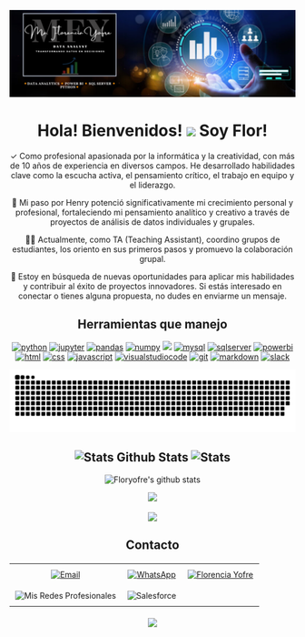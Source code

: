 <p align="center">
  <img src="https://github.com/Floryofre/Floryofre/blob/main/Banner%20de%20LinkedIn%20Lugar%20de%20Trabajo%20Ordenado%20(5).png?raw=true" alt="Banner de LinkedIn"/>
</p>

<!-- GREETINGS -->
<h1 align="center">Hola! Bienvenidos! <img src="https://media3.giphy.com/media/v1.Y2lkPTc5MGI3NjExNjk2Yjk2M2VhZDA2MjBlOTk4NmU4ODdhMWM0YzU4YjU1YmM0N2Q0NCZjdD1z/w1OBpBd7kJqHrJnJ13/giphy.gif" width=60px > Soy Flor! </h1>

<!--<h1 align="center">Hi there <img src="https://media3.giphy.com/media/v1.Y2lkPTc5MGI3NjExNjk2Yjk2M2VhZDA2MjBlOTk4NmU4ODdhMWM0YzU4YjU1YmM0N2Q0NCZjdD1z/w1OBpBd7kJqHrJnJ13/giphy.gif" width=60px > I'm Flor! </h1>-->

<!-- ABOUT ME -->
<p align="center">
  ✓ Como profesional apasionada por la informática y la creatividad, con más de 10 años de experiencia en diversos campos. He desarrollado habilidades clave como la escucha activa, el pensamiento crítico, el trabajo en equipo y el liderazgo.
</p>

<p align="center">
  🦉 Mi paso por Henry potenció significativamente mi crecimiento personal y profesional, fortaleciendo mi pensamiento analítico y creativo a través de proyectos de análisis de datos individuales y grupales.
</p>

<p align="center">
  👩‍🏫 Actualmente, como TA (Teaching Assistant), coordino grupos de estudiantes, los oriento en sus primeros pasos y promuevo la colaboración grupal.
</p>

<p align="center">
  🎯 Estoy en búsqueda de nuevas oportunidades para aplicar mis habilidades y contribuir al éxito de proyectos innovadores. Si estás interesado en conectar o tienes alguna propuesta, no dudes en enviarme un mensaje.
</p>

<!-- HERRAMIENTAS -->
<h2 align="center">Herramientas que manejo</h2>
<p align="center">
<div align="center">
  <a href="https://www.python.org/" target="_blank"><img src=https://img.shields.io/badge/Python-111112?&style=flat-square&logo=python alt=python height=27px/></a>
  <a href="https://jupyter.org/" target="_blank"><img src=https://img.shields.io/badge/Jupyter-111112?&style=flat-square&logo=jupyter alt=jupyter height=27px/></a>
  <a href="https://pandas.pydata.org/" target="_blank"><img src=https://img.shields.io/badge/Pandas-111112?&style=flat-square&logo=pandas&logoColor=150458 alt=pandas height=27px/></a>
  <a href="https://numpy.org/" target="_blank"><img src=https://img.shields.io/badge/Numpy-111112?&style=flat-square&logo=numpy&logoColor=013243 alt=numpy height=27px/></a>
   <a href="https://matplotlib.org/" target="_blank"><img src= https://github.com/Floryofre/SmartPro_Analytics/blob/main/imagenes/matplotlib-logo-7676870AC0-seeklogo.com.png?raw=true height=27px/></a>
   <a href="https://www.mysql.com/" target="_blank"><img src=https://img.shields.io/badge/MySQL-111112?&style=flat-square&logo=mysql&logoColor=4479A1 alt=mysql height=27px/></a>
  <a href="https://www.microsoft.com/es-es/sql-server/sql-server-downloads" target="_blank"><img src=https://img.shields.io/badge/SQLServer-111112?&style=flat-square&logo=microsoftsqlserver&logoColor=CC2927 alt=sqlserver height=27px/></a>
  <a href="https://powerbi.microsoft.com/es/" target="_blank"><img src=https://img.shields.io/badge/PowerBI-111112?&style=flat-square&logo=powerbi&logoColor=F2C811 alt=powerbi height=27px/></a>
  <a href="https://developer.mozilla.org/es/docs/Web/HTML" target="_blank"><img src=https://img.shields.io/badge/HTML-111112?&style=flat-square&logo=html5&logoColor=E34F26 alt=html height=27px/></a>
  <a href="https://developer.mozilla.org/es/docs/Web/CSS" target="_blank"><img src=https://img.shields.io/badge/CSS-111112?&style=flat-square&logo=css3&logoColor=1572B6 alt=css height=27px/></a>
  <a href="https://developer.mozilla.org/es/docs/Web/JavaScript" target="_blank"><img src=https://img.shields.io/badge/JavaScript-111112?&style=flat-square&logo=javascript&logoColor=F7DF1E alt=javascript height=27px/></a>
  <a href="https://code.visualstudio.com/" target="_blank"><img src=https://img.shields.io/badge/VSCode-111112?&style=flat-square&logo=visualstudiocode&logoColor=007ACC alt=visualstudiocode height=27px/></a>
  <a href="https://git-scm.com/" target="_blank"><img src=https://img.shields.io/badge/GIT-111112?&style=flat-square&logo=git&logoColor=F05032 alt=git height=27px/></a>
  <a href="https://markdown.es/" target="_blank"><img src=https://img.shields.io/badge/Markdown-111112?&style=flat-square&logo=markdown&logoColor=white alt=markdown height=27px/></a>
  <a href="https://slack.com" target="_blank"><img src=https://img.shields.io/badge/Slack-111112?&style=flat-square&logo=slack&logoColor=4A154B alt=slack height=27px/></a>
</div>  
</p>


<!-- STATS -->


<p align="center">
  <picture>
    <source media="(prefers-color-scheme: dark)" srcset="https://raw.githubusercontent.com/platane/platane/output/github-contribution-grid-snake-dark.svg">
    <source media="(prefers-color-scheme: light)" srcset="https://raw.githubusercontent.com/platane/platane/output/github-contribution-grid-snake.svg">
    <img alt="github contribution grid snake animation" src="https://raw.githubusercontent.com/platane/platane/output/github-contribution-grid-snake.svg">
  </picture>
</p>

<h2 align="center">
  <img alt="Stats" src="https://i.giphy.com/media/W5eoZHPpUx9sapR0eu/giphy.webp" width=50px>
  Github Stats 
    <img alt="Stats" src="https://i.giphy.com/media/W5eoZHPpUx9sapR0eu/giphy.webp" width=50px>
</h2> 

<div align="center">
  <img src="https://github-readme-stats.vercel.app/api?username=floryofre&show_icons=true&theme=tokyonight&border_radius=20&border_color=252030&bg_color=DEG,1b1526,0a090d" alt="Floryofre's github stats" />
</div>

<p align="center">
<a href="https://github.com/floryofre">
  <img height="180em" src="https://github-readme-stats.vercel.app/api/top-langs/?username=floryofre&layout=compact&langs_count=8&theme=tokyonight&border_radius=20&border_color=252030&bg_color=DEG,1b1526,0a090d"/>
</a>
</p>


<div align="center">
  <img src="https://komarev.com/ghpvc/?username=floryofre&&style=for-the-badge" align="center" />
</div>



<!-- CONTACT -->
<h2 align="center">Contacto</h2>

<table align="center" style="margin-top: 20px; margin-bottom: 20px;">
  <tr>
    <td align="center" style="padding: 10px;">
      <a href="mailto:mafloriarencia@gmail.com">
        <img alt="Email" title="Envía un correo" src="https://img.shields.io/badge/Mi Email-D14836?style=flat&logo=Gmail&logoColor=white">
      </a>
    </td>
    <td align="center" style="padding: 10px;">
      <a href="https://wa.me/543516821955?text=Hola!%20Te%20contacto%20desde%20tu%20página%20web">
        <img alt="WhatsApp" title="Envíame un mensaje en WhatsApp" src="https://img.shields.io/badge/Mi WhatsApp-25D366?style=flat&logo=WhatsApp&logoColor=white">
      </a>
    </td>
    <td align="center" style="padding: 10px;">
      <a href="https://www.linkedin.com/in/MaFlorenciaYofre/">
        <img alt="Florencia Yofre" title="Connect with Florencia" src="https://img.shields.io/badge/Ma. Florencia Yofre-0077B5?style=flat&logo=Linkedin&logoColor=white">
      </a>
    </td>
  </tr>
  <tr>
    <td align="center" style="padding: 10px;">
      <a href="https://lnk.bio/FloryofreDA/about" target="_blank" style="text-decoration: none;">
        <img alt="Mis Redes Profesionales" title="Mis Redes Profesionales" src="https://img.shields.io/badge/Mis Redes Profesionales-000000?style=flat&logo=linktree&logoColor=white">
      </a>
    </td>
    <td align="center" style="padding: 10px;">
      <a href="https://www.salesforce.com/trailblazer/profile" target="_blank" style="text-decoration: none;">
        <img alt="Salesforce" title="Trailblazer - Salesforce" src="https://img.shields.io/badge/Trailblazer%20Salesforce-00A1E0?style=flat&logo=Salesforce&logoColor=white">
      </a>
    </td>
  </tr>
</table>

<!-- OTROS -->
<p align="center">
  <a href="#"><img src="https://readme-typing-svg.herokuapp.com?font=Time+New+Roman&color=cyan&size=28&center=true&vCenter=true&width=600&height=100&lines=Contactame;Transformemos+Datos+En+Decisiones;Data+Analyst;Python;Power+BI;SQL+Server"></a>
</p>



<!--
<hr>
<br>
<table align="center">
<tr border="none">
<td width="50%" align="left">
-->





